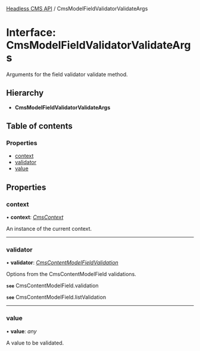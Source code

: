 [Headless CMS API](../index) / CmsModelFieldValidatorValidateArgs

# Interface: CmsModelFieldValidatorValidateArgs

Arguments for the field validator validate method.

## Hierarchy

* **CmsModelFieldValidatorValidateArgs**

## Table of contents

### Properties

- [context](cmsmodelfieldvalidatorvalidateargs.md#context)
- [validator](cmsmodelfieldvalidatorvalidateargs.md#validator)
- [value](cmsmodelfieldvalidatorvalidateargs.md#value)

## Properties

### context

• **context**: [*CmsContext*](cmscontext.md)

An instance of the current context.

___

### validator

• **validator**: [*CmsContentModelFieldValidation*](cmscontentmodelfieldvalidation.md)

Options from the CmsContentModelField validations.

**`see`** CmsContentModelField.validation

**`see`** CmsContentModelField.listValidation

___

### value

• **value**: *any*

A value to be validated.
